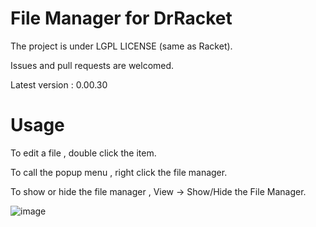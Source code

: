 # File Manager for DrRacket
The project is under LGPL LICENSE (same as Racket).

Issues and pull requests are welcomed.  
 
Latest version : 0.00.30

# Usage
To edit a file , double click the item.

To call the popup menu , right click the file manager.

To show or hide the file manager , View -> Show/Hide the File Manager. 

![image](https://user-images.githubusercontent.com/22510026/43056179-45903640-8e6d-11e8-9efe-dfeed36fbb84.png)


